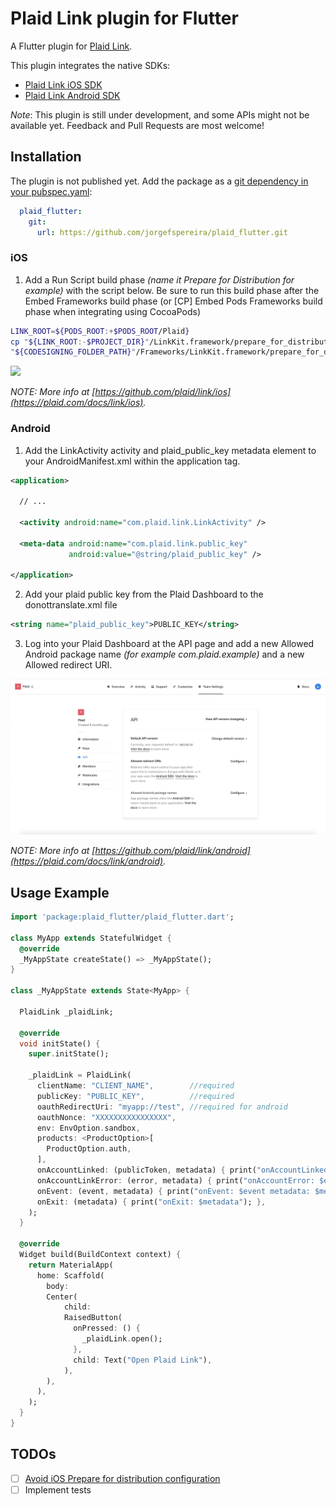# Plaid Link plugin for Flutter

A Flutter plugin for [Plaid Link](https://github.com/plaid/link).

This plugin integrates the native SDKs:

- [Plaid Link iOS SDK](https://github.com/plaid/plaid-link-ios)
- [Plaid Link Android SDK](https://github.com/plaid/plaid-link-android)

*Note*: This plugin is still under development, and some APIs might not be available yet. Feedback and Pull Requests are most welcome!

## Installation

The plugin is not published yet. Add the package as a [git dependency in your pubspec.yaml](https://flutter.dev/docs/development/packages-and-plugins/using-packages#dependencies-on-unpublished-packages):

``` yaml
  plaid_flutter:
    git:
      url: https://github.com/jorgefspereira/plaid_flutter.git
``` 

### iOS

1. Add a Run Script build phase *(name it Prepare for Distribution for example)* with the script below. Be sure to run this build phase after the Embed Frameworks build phase (or [CP] Embed Pods Frameworks build phase when integrating using CocoaPods)

``` sh
LINK_ROOT=${PODS_ROOT:+$PODS_ROOT/Plaid}
cp "${LINK_ROOT:-$PROJECT_DIR}"/LinkKit.framework/prepare_for_distribution.sh "${CODESIGNING_FOLDER_PATH}"/Frameworks/LinkKit.framework/prepare_for_distribution.sh
"${CODESIGNING_FOLDER_PATH}"/Frameworks/LinkKit.framework/prepare_for_distribution.sh
```

![](./docs/images/edit_run_script_build_phase.png)

*NOTE: More info at [https://github.com/plaid/link/ios](https://plaid.com/docs/link/ios).*

### Android

1. Add the LinkActivity activity and plaid_public_key metadata element to your AndroidManifest.xml within the application tag.

``` xml
<application>

  // ...

  <activity android:name="com.plaid.link.LinkActivity" />

  <meta-data android:name="com.plaid.link.public_key"
             android:value="@string/plaid_public_key" />

</application>
```

2. Add your plaid public key from the Plaid Dashboard to the donottranslate.xml file

``` xml
<string name="plaid_public_key">PUBLIC_KEY</string>
```

3. Log into your Plaid Dashboard at the API page and add a new Allowed Android package name *(for example com.plaid.example)* and a new Allowed redirect URI.

![](./docs/images/register-app-id.png)
	
*NOTE: More info at [https://github.com/plaid/link/android](https://plaid.com/docs/link/android).*

## Usage Example

``` dart
import 'package:plaid_flutter/plaid_flutter.dart';

class MyApp extends StatefulWidget {
  @override
  _MyAppState createState() => _MyAppState();
}

class _MyAppState extends State<MyApp> {

  PlaidLink _plaidLink;
  
  @override
  void initState() {
    super.initState();
  
    _plaidLink = PlaidLink(
      clientName: "CLIENT_NAME",        //required
      publicKey: "PUBLIC_KEY",          //required
      oauthRedirectUri: "myapp://test", //required for android
      oauthNonce: "XXXXXXXXXXXXXXXX",   
      env: EnvOption.sandbox,
      products: <ProductOption>[
        ProductOption.auth,
      ],
      onAccountLinked: (publicToken, metadata) { print("onAccountLinked: $publicToken metadata: $metadata"); },
      onAccountLinkError: (error, metadata) { print("onAccountError: $error metadata: $metadata"); },
      onEvent: (event, metadata) { print("onEvent: $event metadata: $metadata"); },
      onExit: (metadata) { print("onExit: $metadata"); },
    );
  }

  @override
  Widget build(BuildContext context) {
    return MaterialApp(
      home: Scaffold(
        body: 
        Center( 
            child: 
            RaisedButton(
              onPressed: () {
                _plaidLink.open();
              },
              child: Text("Open Plaid Link"),
          	),
        ),
      ),
    );
  }
}
```

## TODOs

- [ ] [Avoid iOS Prepare for distribution configuration](https://plaid.com/docs/link/ios/#prepare-distribution-script)
- [ ] Implement tests
